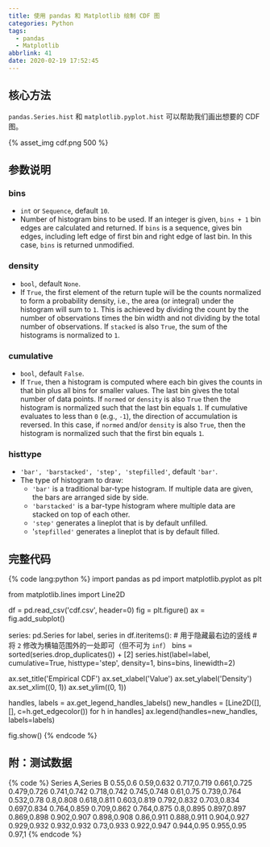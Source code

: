 ```yaml
---
title: 使用 pandas 和 Matplotlib 绘制 CDF 图
categories: Python
tags:
  - pandas
  - Matplotlib
abbrlink: 41
date: 2020-02-19 17:52:45
---
```

## 核心方法

`pandas.Series.hist` 和 `matplotlib.pyplot.hist` 可以帮助我们画出想要的 CDF 图。

{% asset_img cdf.png 500 %}

<!-- more -->

## 参数说明

### bins

- `int` or `Sequence`, default `10`.
- Number of histogram bins to be used. If an integer is given, `bins + 1` bin edges are calculated and returned. If `bins` is a sequence, gives bin edges, including left edge of first bin and right edge of last bin. In this case, `bins` is returned unmodified.

### density

- `bool`, default `None`.
- If `True`, the first element of the return tuple will be the counts normalized to form a probability density, i.e., the area (or integral) under the histogram will sum to `1`. This is achieved by dividing the count by the number of observations times the bin width and not dividing by the total number of observations. If `stacked` is also `True`, the sum of the histograms is normalized to `1`.

### cumulative

- `bool`, default `False`.
- If `True`, then a histogram is computed where each bin gives the counts in that bin plus all bins for smaller values. The last bin gives the total number of data points. If `normed` or `density` is also `True` then the histogram is normalized such that the last bin equals `1`. If cumulative evaluates to less than `0` (e.g., `-1`), the direction of accumulation is reversed. In this case, if `normed` and/or `density` is also `True`, then the histogram is normalized such that the first bin equals `1`.

### histtype

- `'bar', 'barstacked', 'step', 'stepfilled'`, default `'bar'`.
- The type of histogram to draw:
    - `'bar'` is a traditional bar-type histogram. If multiple data are given, the bars are arranged side by side.
    - `'barstacked'` is a bar-type histogram where multiple data are stacked on top of each other.
    - `'step'` generates a lineplot that is by default unfilled.
    - '`stepfilled'` generates a lineplot that is by default filled.

## 完整代码

{% code lang:python %}
import pandas as pd
import matplotlib.pyplot as plt

from matplotlib.lines import Line2D

df = pd.read_csv('cdf.csv', header=0)
fig = plt.figure()
ax = fig.add_subplot()

series: pd.Series
for label, series in df.iteritems():
    # 用于隐藏最右边的竖线
    # 将 `2` 修改为横轴范围外的一处即可（但不可为 `inf`）
    bins = sorted(series.drop_duplicates()) + [2]
    series.hist(label=label, cumulative=True, histtype='step',
                density=1, bins=bins, linewidth=2)

ax.set_title('Empirical CDF')
ax.set_xlabel('Value')
ax.set_ylabel('Density')
ax.set_xlim((0, 1))
ax.set_ylim((0, 1))

handles, labels = ax.get_legend_handles_labels()
new_handles = [Line2D([], [], c=h.get_edgecolor()) for h in handles]
ax.legend(handles=new_handles, labels=labels)

fig.show()
{% endcode %}

## 附：测试数据

{% code %}
Series A,Series B
0.55,0.6
0.59,0.632
0.717,0.719
0.661,0.725
0.479,0.726
0.741,0.742
0.718,0.742
0.745,0.748
0.61,0.75
0.739,0.764
0.532,0.78
0.8,0.808
0.618,0.811
0.603,0.819
0.792,0.832
0.703,0.834
0.697,0.834
0.764,0.859
0.709,0.862
0.764,0.875
0.8,0.895
0.897,0.897
0.869,0.898
0.902,0.907
0.898,0.908
0.86,0.911
0.888,0.911
0.904,0.927
0.929,0.932
0.932,0.932
0.73,0.933
0.922,0.947
0.944,0.95
0.955,0.95
0.97,1
{% endcode %}
